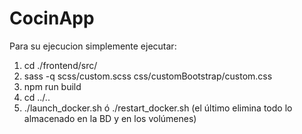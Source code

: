 # CocinApp

Para su ejecucion simplemente ejecutar:
1) cd ./frontend/src/
2) sass -q scss/custom.scss css/customBootstrap/custom.css
3) npm run build
4) cd ../..
5) ./launch_docker.sh ó ./restart_docker.sh (el último elimina todo lo almacenado en la BD y en los volúmenes)
